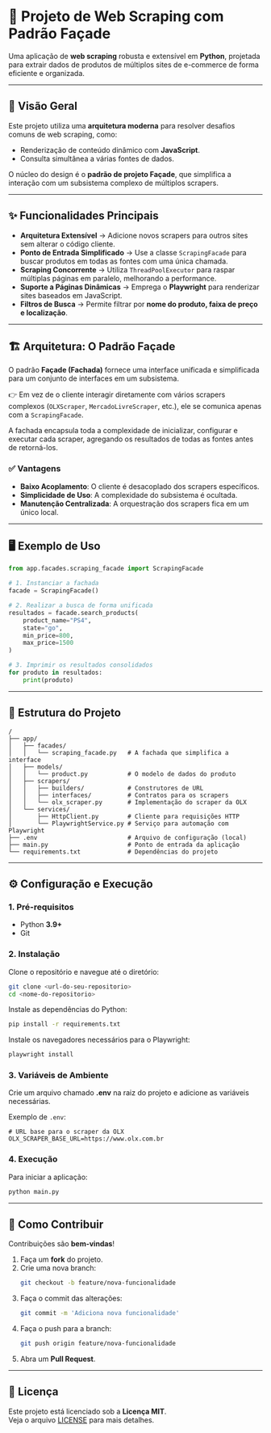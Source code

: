 # 🚀 Projeto de Web Scraping com Padrão Façade

Uma aplicação de **web scraping** robusta e extensível em **Python**, projetada para extrair dados de produtos de múltiplos sites de e-commerce de forma eficiente e organizada.

---

## 📌 Visão Geral

Este projeto utiliza uma **arquitetura moderna** para resolver desafios comuns de web scraping, como:

- Renderização de conteúdo dinâmico com **JavaScript**.  
- Consulta simultânea a várias fontes de dados.  

O núcleo do design é o **padrão de projeto Façade**, que simplifica a interação com um subsistema complexo de múltiplos scrapers.

---

## ✨ Funcionalidades Principais

- **Arquitetura Extensível** → Adicione novos scrapers para outros sites sem alterar o código cliente.  
- **Ponto de Entrada Simplificado** → Use a classe `ScrapingFacade` para buscar produtos em todas as fontes com uma única chamada.  
- **Scraping Concorrente** → Utiliza `ThreadPoolExecutor` para raspar múltiplas páginas em paralelo, melhorando a performance.  
- **Suporte a Páginas Dinâmicas** → Emprega o **Playwright** para renderizar sites baseados em JavaScript.  
- **Filtros de Busca** → Permite filtrar por **nome do produto, faixa de preço e localização**.  

---

## 🏗 Arquitetura: O Padrão Façade

O padrão **Façade (Fachada)** fornece uma interface unificada e simplificada para um conjunto de interfaces em um subsistema.  

👉 Em vez de o cliente interagir diretamente com vários scrapers complexos (`OLXScraper`, `MercadoLivreScraper`, etc.), ele se comunica apenas com a `ScrapingFacade`.  

A fachada encapsula toda a complexidade de inicializar, configurar e executar cada scraper, agregando os resultados de todas as fontes antes de retorná-los.

### ✅ Vantagens
- **Baixo Acoplamento**: O cliente é desacoplado dos scrapers específicos.  
- **Simplicidade de Uso**: A complexidade do subsistema é ocultada.  
- **Manutenção Centralizada**: A orquestração dos scrapers fica em um único local.  

---

## 🖥 Exemplo de Uso

```python
from app.facades.scraping_facade import ScrapingFacade

# 1. Instanciar a fachada
facade = ScrapingFacade()

# 2. Realizar a busca de forma unificada
resultados = facade.search_products(
    product_name="PS4",
    state="go",
    min_price=800,
    max_price=1500
)

# 3. Imprimir os resultados consolidados
for produto in resultados:
    print(produto)
```

---

## 📂 Estrutura do Projeto

```
/
├── app/
│   ├── facades/
│   │   └── scraping_facade.py   # A fachada que simplifica a interface
│   ├── models/
│   │   └── product.py           # O modelo de dados do produto
│   ├── scrapers/
│   │   ├── builders/            # Construtores de URL
│   │   ├── interfaces/          # Contratos para os scrapers
│   │   └── olx_scraper.py       # Implementação do scraper da OLX
│   └── services/
│       ├── HttpClient.py        # Cliente para requisições HTTP
│       └── PlaywrightService.py # Serviço para automação com Playwright
├── .env                         # Arquivo de configuração (local)
├── main.py                      # Ponto de entrada da aplicação
└── requirements.txt             # Dependências do projeto
```

---

## ⚙️ Configuração e Execução

### 1. Pré-requisitos
- Python **3.9+**  
- Git  

### 2. Instalação
Clone o repositório e navegue até o diretório:
```bash
git clone <url-do-seu-repositorio>
cd <nome-do-repositorio>
```

Instale as dependências do Python:
```bash
pip install -r requirements.txt
```

Instale os navegadores necessários para o Playwright:
```bash
playwright install
```

### 3. Variáveis de Ambiente
Crie um arquivo chamado **.env** na raiz do projeto e adicione as variáveis necessárias.

Exemplo de `.env`:
```env
# URL base para o scraper da OLX
OLX_SCRAPER_BASE_URL=https://www.olx.com.br
```

### 4. Execução
Para iniciar a aplicação:
```bash
python main.py
```

---

## 🤝 Como Contribuir

Contribuições são **bem-vindas**!  

1. Faça um **fork** do projeto.  
2. Crie uma nova branch:  
   ```bash
   git checkout -b feature/nova-funcionalidade
   ```
3. Faça o commit das alterações:  
   ```bash
   git commit -m 'Adiciona nova funcionalidade'
   ```
4. Faça o push para a branch:  
   ```bash
   git push origin feature/nova-funcionalidade
   ```
5. Abra um **Pull Request**.  

---

## 📄 Licença

Este projeto está licenciado sob a **Licença MIT**.  
Veja o arquivo [LICENSE](LICENSE) para mais detalhes.
